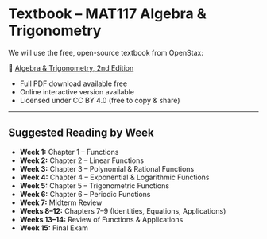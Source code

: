 # Textbook – MAT117 Algebra & Trigonometry

We will use the free, open-source textbook from OpenStax:

📘 [Algebra & Trigonometry, 2nd Edition](https://openstax.org/details/books/algebra-and-trigonometry-2e)

- Full PDF download available free
- Online interactive version available
- Licensed under CC BY 4.0 (free to copy & share)

---

## Suggested Reading by Week
- **Week 1:** Chapter 1 – Functions  
- **Week 2:** Chapter 2 – Linear Functions  
- **Week 3:** Chapter 3 – Polynomial & Rational Functions  
- **Week 4:** Chapter 4 – Exponential & Logarithmic Functions  
- **Week 5:** Chapter 5 – Trigonometric Functions  
- **Week 6:** Chapter 6 – Periodic Functions  
- **Week 7:** Midterm Review  
- **Weeks 8–12:** Chapters 7–9 (Identities, Equations, Applications)  
- **Weeks 13–14:** Review of Functions & Applications  
- **Week 15:** Final Exam

